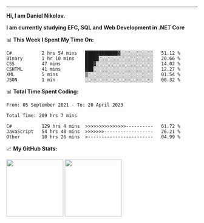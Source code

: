 ---
**Hi, I am Daniel Nikolov.**

**I am currently studying EFC, SQL and Web Development in .NET Core**

📊 **This Week I Spent My Time On:**
<!--START_SECTION:wakaweekly-->

```text
C#           2 hrs 54 mins   ████████████▓░░░░░░░░░░░░   51.12 %
Binary       1 hr 10 mins    █████░░░░░░░░░░░░░░░░░░░░   20.66 %
CSS          47 mins         ███▓░░░░░░░░░░░░░░░░░░░░░   14.02 %
CSHTML       41 mins         ███░░░░░░░░░░░░░░░░░░░░░░   12.27 %
XML          5 mins          ▒░░░░░░░░░░░░░░░░░░░░░░░░   01.54 %
JSON         1 min           ░░░░░░░░░░░░░░░░░░░░░░░░░   00.32 %
```

<!--END_SECTION:wakaweekly-->

📊 **Total Time Spent Coding:**
<!--START_SECTION:waka-->

```text
From: 05 September 2021 - To: 20 April 2023

Total Time: 209 hrs 7 mins

C#           129 hrs 4 mins  >>>>>>>>>>>>>>>----------   61.72 %
JavaScript   54 hrs 48 mins  >>>>>>>------------------   26.21 %
Other        10 hrs 26 mins  >------------------------   04.99 %
```

<!--END_SECTION:waka-->

📈 **My GitHub Stats:**

<p>
  <img height="150em" src="https://github-readme-stats.vercel.app/api?username=NikolovDaniel&show_icons=true&hide_border=true&&count_private=true&include_all_commits=true" />
  <img height="150em" src="https://github-readme-stats.vercel.app/api/top-langs/?username=NikolovDaniel&exclude_repo=KNN-Image-Classification&show_icons=true&hide_border=true&layout=compact&langs_count=8s"/>
</p>
